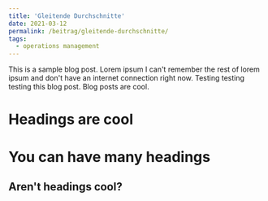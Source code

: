 ```yaml
---
title: 'Gleitende Durchschnitte'
date: 2021-03-12
permalink: /beitrag/gleitende-durchschnitte/
tags:
  - operations management
---
```


This is a sample blog post. Lorem ipsum I can't remember the rest of lorem ipsum and don't have an internet connection right now. Testing testing testing this blog post. Blog posts are cool.

Headings are cool
======

You can have many headings
======

Aren't headings cool?
------